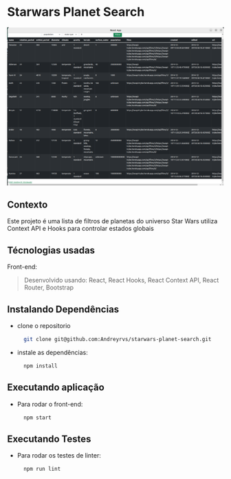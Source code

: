 # Starwars Planet Search

![Imagem da carteira](./Aplicacao.png)

## Contexto

Este projeto é uma lista de filtros de planetas do universo Star Wars utiliza Context API e Hooks para controlar estados globais

## Técnologias usadas

Front-end:
> Desenvolvido usando: React, React Hooks, React Context API, React Router, Bootstrap

## Instalando Dependências

* clone o repositorio

  ```bash
    git clone git@github.com:Andreyrvs/starwars-planet-search.git
  ```

* instale as dependências:

  ```bash
    npm install
  ```

## Executando aplicação

* Para rodar o front-end:

  ```bash
    npm start
  ```

## Executando Testes

* Para rodar os testes de linter:

  ```bash
    npm run lint
  ```
